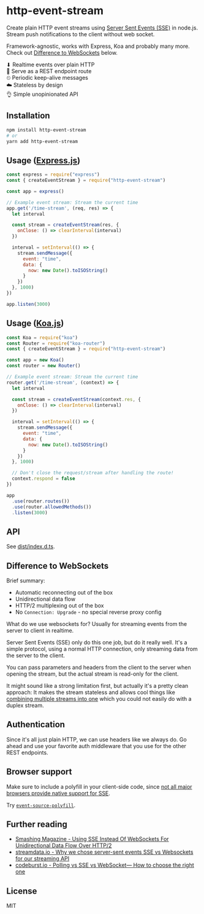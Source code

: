 # http-event-stream

Create plain HTTP event streams using [Server Sent Events (SSE)](https://en.wikipedia.org/wiki/Server-sent_events) in node.js. Stream push notifications to the client without web socket.

Framework-agnostic, works with Express, Koa and probably many more. Check out [Difference to WebSockets](#difference-to-websockets) below.

⬇ Realtime events over plain HTTP<br />
📡 Serve as a REST endpoint route<br />
⏲ Periodic keep-alive messages<br />
☁️ Stateless by design<br />
👌 Simple unopinionated API<br />


## Installation

```sh
npm install http-event-stream
# or
yarn add http-event-stream
```


## Usage ([Express.js](https://expressjs.com/))

```js
const express = require("express")
const { createEventStream } = require("http-event-stream")

const app = express()

// Example event stream: Stream the current time
app.get('/time-stream', (req, res) => {
  let interval

  const stream = createEventStream(res, {
    onClose: () => clearInterval(interval)
  })

  interval = setInterval(() => {
    stream.sendMessage({
      event: "time",
      data: {
        now: new Date().toISOString()
      }
    })
  }, 1000)
})

app.listen(3000)
```


## Usage ([Koa.js](https://koajs.com/))

```js
const Koa = require("koa")
const Router = require("koa-router")
const { createEventStream } = require("http-event-stream")

const app = new Koa()
const router = new Router()

// Example event stream: Stream the current time
router.get('/time-stream', (context) => {
  let interval

  const stream = createEventStream(context.res, {
    onClose: () => clearInterval(interval)
  })

  interval = setInterval(() => {
    stream.sendMessage({
      event: "time",
      data: {
        now: new Date().toISOString()
      }
    })
  }, 1000)

  // Don't close the request/stream after handling the route!
  context.respond = false
})

app
  .use(router.routes())
  .use(router.allowedMethods())
  .listen(3000)
```


## API

See [dist/index.d.ts](./dist/index.d.ts).


## Difference to WebSockets

Brief summary:

- Automatic reconnecting out of the box
- Unidirectional data flow
- HTTP/2 multiplexing out of the box
- No `Connection: Upgrade` - no special reverse proxy config

What do we use websockets for? Usually for streaming events from the server to client in realtime.

Server Sent Events (SSE) only do this one job, but do it really well. It's a simple protocol, using a normal HTTP connection, only streaming data from the server to the client.

You can pass parameters and headers from the client to the server when opening the stream, but the actual stream is read-only for the client.

It might sound like a strong limitation first, but actually it's a pretty clean approach: It makes the stream stateless and allows cool things like [combining multiple streams into one](https://github.com/Netflix/Turbine) which you could not easily do with a duplex stream.


## Authentication

Since it's all just plain HTTP, we can use headers like we always do. Go ahead and use your favorite auth middleware that you use for the other REST endpoints.


## Browser support

Make sure to include a polyfill in your client-side code, since [not all major browsers provide native support for SSE](https://caniuse.com/#search=server%20sent%20events).

Try [`event-source-polyfill`](https://www.npmjs.com/package/event-source-polyfill).


## Further reading

- [Smashing Magazine - Using SSE Instead Of WebSockets For Unidirectional Data Flow Over HTTP/2](https://www.smashingmagazine.com/2018/02/sse-websockets-data-flow-http2/)
- [streamdata.io - Why we chose server-sent events SSE vs Websockets for our streaming API](https://streamdata.io/blog/push-sse-vs-websockets/)
- [codeburst.io - Polling vs SSE vs WebSocket— How to choose the right one](https://codeburst.io/polling-vs-sse-vs-websocket-how-to-choose-the-right-one-1859e4e13bd9)


## License

MIT


